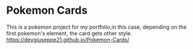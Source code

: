 # Pokemon Cards
This is a pokemon project for my portfolio,in this case, depending on the first pokemon's element, the card gets other style. <br>
https://devgiuseppe21.github.io/Pokemon-Cards/
